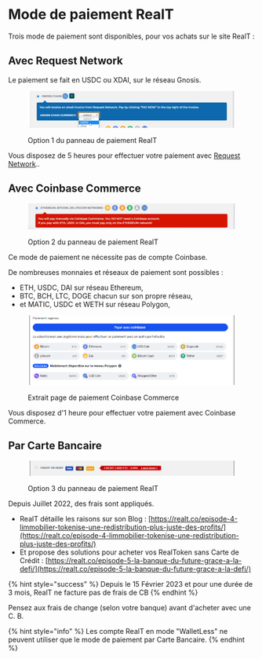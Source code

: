 # Mode de paiement RealT

Trois mode de paiement sont disponibles, pour vos achats sur le site RealT :

## Avec Request Network&#x20;

Le paiement se fait en USDC ou XDAI, sur le réseau Gnosis.

<figure><img src="../../../.gitbook/assets/image (36).png" alt=""><figcaption><p>Option 1 du panneau de paiement RealT</p></figcaption></figure>

Vous disposez de 5 heures pour effectuer votre paiement avec [Request Network](paiement-avec-request-finance.md)..

## Avec Coinbase Commerce

<figure><img src="../../../.gitbook/assets/image (16).png" alt=""><figcaption><p>Option 2 du panneau de paiement RealT</p></figcaption></figure>

Ce mode de paiement ne nécessite pas de compte Coinbase.&#x20;

De nombreuses monnaies et réseaux de paiement sont possibles :&#x20;

* ETH, USDC, DAI sur réseau Ethereum,
* BTC, BCH, LTC, DOGE chacun sur son propre réseau,
* et MATIC, USDC et WETH sur réseau Polygon,

<figure><img src="../../../.gitbook/assets/image (5).png" alt=""><figcaption><p>Extrait page de paiement Coinbase Commerce</p></figcaption></figure>

Vous disposez d'1 heure pour effectuer votre paiement avec Coinbase Commerce.

## Par Carte Bancaire

<figure><img src="../../../.gitbook/assets/image (38).png" alt=""><figcaption><p>Option 3 du panneau de paiement RealT</p></figcaption></figure>

Depuis Juillet 2022, des frais sont appliqués.&#x20;

* RealT détaille les raisons sur son Blog : [https://realt.co/episode-4-limmobilier-tokenise-une-redistribution-plus-juste-des-profits/](https://realt.co/episode-4-limmobilier-tokenise-une-redistribution-plus-juste-des-profits/)
* Et propose des solutions pour acheter vos RealToken sans Carte de Crédit : [https://realt.co/episode-5-la-banque-du-future-grace-a-la-defi/](https://realt.co/episode-5-la-banque-du-future-grace-a-la-defi/)

{% hint style="success" %}
Depuis le 15 Février 2023 et pour une durée de 3 mois, RealT ne facture pas de frais de CB&#x20;
{% endhint %}

Pensez aux frais de change (selon votre banque) avant d'acheter avec une C. B.

{% hint style="info" %}
Les compte RealT en mode "WalletLess" ne peuvent utiliser que le mode de paiement par Carte Bancaire.
{% endhint %}
